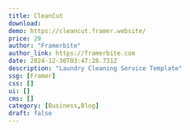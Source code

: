```yaml
---
title: CleanCut
download:
demo: https://cleancut.framer.website/
price: 29
author: "Framerbite"
author_link: https://framerbite.com
date: 2024-12-30T03:47:28.731Z
description: "Laundry Cleaning Service Template"
ssg: [Framer]
css: []
ui: []
cms: []
category: [Business,Blog]
draft: false
---
```

